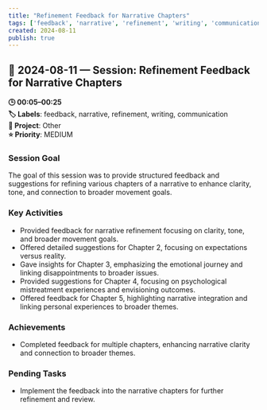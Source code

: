 ```yaml
---
title: "Refinement Feedback for Narrative Chapters"
tags: ['feedback', 'narrative', 'refinement', 'writing', 'communication']
created: 2024-08-11
publish: true
---
```


## 📅 2024-08-11 — Session: Refinement Feedback for Narrative Chapters

**🕒 00:05–00:25**  
**🏷️ Labels**: feedback, narrative, refinement, writing, communication  
**📂 Project**: Other  
**⭐ Priority**: MEDIUM  


### Session Goal
The goal of this session was to provide structured feedback and suggestions for refining various chapters of a narrative to enhance clarity, tone, and connection to broader movement goals.

### Key Activities
- Provided feedback for narrative refinement focusing on clarity, tone, and broader movement goals.
- Offered detailed suggestions for Chapter 2, focusing on expectations versus reality.
- Gave insights for Chapter 3, emphasizing the emotional journey and linking disappointments to broader issues.
- Provided suggestions for Chapter 4, focusing on psychological mistreatment experiences and envisioning outcomes.
- Offered feedback for Chapter 5, highlighting narrative integration and linking personal experiences to broader themes.

### Achievements
- Completed feedback for multiple chapters, enhancing narrative clarity and connection to broader themes.

### Pending Tasks
- Implement the feedback into the narrative chapters for further refinement and review.
